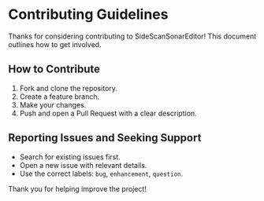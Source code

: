 # Contributing Guidelines

Thanks for considering contributing to SideScanSonarEditor! This document outlines how to get involved.

## How to Contribute

1. Fork and clone the repository.
2. Create a feature branch.
3. Make your changes.
4. Push and open a Pull Request with a clear description.

## Reporting Issues and Seeking Support

- Search for existing issues first.
- Open a new issue with relevant details.
- Use the correct labels: `bug`, `enhancement`, `question`.

Thank you for helping improve the project!

